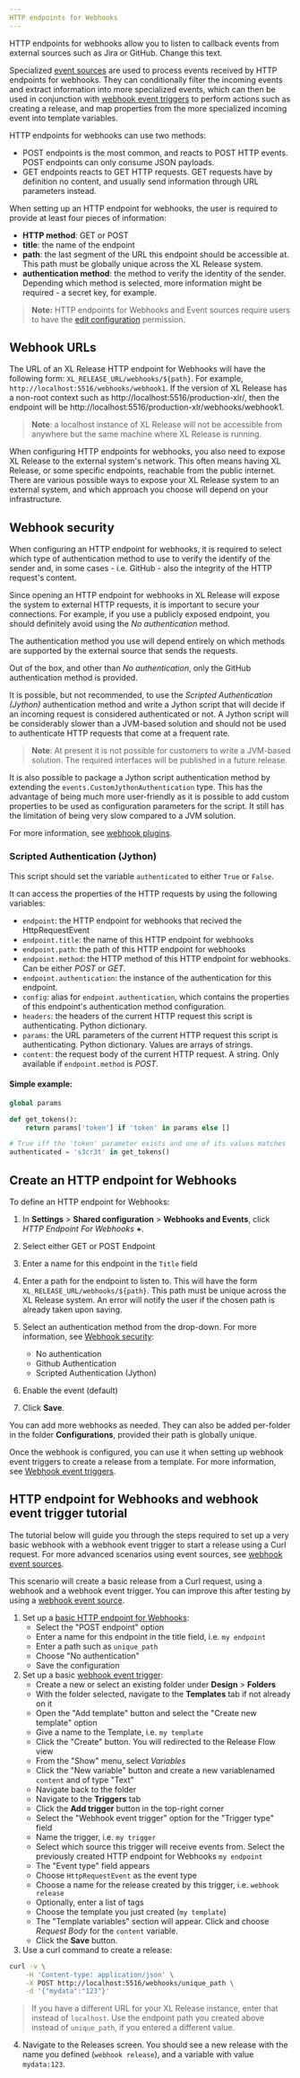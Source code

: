 ```yaml
---
HTTP endpoints for Webhooks
---
```


HTTP endpoints for webhooks allow you to listen to callback events from external sources such as Jira or GitHub.  Change this text. 

Specialized [event sources](/xl-release/how-to/webhook-event-source.html) are used to process events received by HTTP endpoints for webhooks. They can conditionally filter the incoming events and extract information into more specialized events, which can then be used in conjunction with [webhook event triggers](/xl-release/how-to/webhook-event-trigger.html) to perform actions such as creating a release, and map properties from the more specialized incoming event into template variables.

HTTP endpoints for webhooks can use two methods:
* POST endpoints is the most common, and reacts to POST HTTP events. POST endpoints can only consume JSON payloads.
* GET endpoints reacts to GET HTTP requests. GET requests have by definition no content, and usually send information through URL parameters instead.

When setting up an HTTP endpoint for webhooks, the user is required to provide at least four pieces of information:
* **HTTP method**: GET or POST
* **title**: the name of the endpoint
* **path**: the last segment of the URL this endpoint should be accessible at. This path must be globally unique across the XL Release system.
* **authentication method**: the method to verify the identity of the sender. Depending which method is selected, more information might be required - a secret key, for example.

> **Note:** HTTP endpoints for Webhooks and Event sources require users to have the [edit configuration](/xl-release/how-to/configure-release-teams-and-permissions/#configurations-permissions) permission.

## Webhook URLs

The URL of an XL Release HTTP endpoint for Webhooks will have the following form:
`XL_RELEASE_URL/webhooks/${path}`. For example, `http://localhost:5516/webhooks/webhook1`. If the version of XL Release has a non-root context such as http://localhost:5516/production-xlr/, then the endpoint will be http://localhost:5516/production-xlr/webhooks/webhook1.

> **Note**: a localhost instance of XL Release will not be accessible from anywhere but the same machine where XL Release is running.

When configuring HTTP endpoints for webhooks, you also need to expose XL Release to the external system's network. This often means having XL Release, or some specific endpoints, reachable from the public internet. There are various possible ways to expose your XL Release system to an external system, and which approach you choose will depend on your infrastructure.

## Webhook security

When configuring an HTTP endpoint for webhooks, it is required to select which type of authentication method to use to verify the identify of the sender and, in some cases - i.e. GitHub - also the integrity of the HTTP request's content.

Since opening an HTTP endpoint for webhooks in XL Release will expose the system to external HTTP requests, it is important to secure your connections. For example, if you use a publicly exposed endpoint, you should definitely avoid using the *No authentication* method.

The authentication method you use will depend entirely on which methods are supported by the external source that sends the requests.

Out of the box, and other than *No authentication*, only the GitHub authentication method is provided.

It is possible, but not recommended, to use the *Scripted Authentication (Jython)* authentication method and write a Jython script that will decide if an incoming request is considered authenticated or not. A Jython script will be considerably slower than a JVM-based solution and should not be used to authenticate HTTP requests that come at a frequent rate.

> **Note**: At present it is not possible for customers to write a JVM-based solution. The required interfaces will be published in a future release.

It is also possible to package a Jython script authentication method by extending the `events.CustomJythonAuthentication` type. This has the advantage of being much more user-friendly as it is possible to add custom properties to be used as configuration parameters for the script. It still has the limitation of being very slow compared to a JVM solution.

For more information, see [webhook plugins](/xl-release/webhooks/webhook-plugins.html).

### Scripted Authentication (Jython)

This script should set the variable `authenticated` to either `True` or `False`.

It can access the properties of the HTTP requests by using the following variables:

* `endpoint`: the HTTP endpoint for webhooks that recived the HttpRequestEvent
* `endpoint.title`: the name of this HTTP endpoint for webhooks
* `endpoint.path`: the path of this HTTP endpoint for webhooks
* `endpoint.method`: the HTTP method of this HTTP endpoint for webhooks. Can be either *POST* or *GET*.
* `endpoint.authentication`: the instance of the authentication for this endpoint.
* `config`: alias for `endpoint.authentication`, which contains the properties of this endpoint's authentication method configuration.
* `headers`: the headers of the current HTTP request this script is authenticating. Python dictionary.
* `params`: the URL parameters of the current HTTP request this script is authenticating. Python dictionary. Values are arrays of strings.
* `content`: the request body of the current HTTP request. A string. Only available if `endpoint.method` is *POST*.

#### Simple example:

```python
global params

def get_tokens():
    return params['token'] if 'token' in params else []

# True iff the 'token' parameter exists and one of its values matches 's3cr3t'
authenticated = 's3cr3t' in get_tokens()
```

## Create an HTTP endpoint for Webhooks


To define an HTTP endpoint for Webhooks:

1. In **Settings** > **Shared configuration** > **Webhooks and Events**, click *HTTP Endpoint For Webhooks* **+**.
2. Select either GET or POST Endpoint

3. Enter a name for this endpoint in the `Title` field
4. Enter a path for the endpoint to listen to. This will have the form `XL_RELEASE_URL/webhooks/${path}`. This path must be unique across the XL Release system. An error will notify the user if the chosen path is already taken upon saving.
5. Select an authentication method from the drop-down. For more information, see [Webhook security](#webhook-security):
    * No authentication
    * Github Authentication
    * Scripted Authentication (Jython)
6. Enable the event (default)
7. Click **Save**.

You can add more webhooks as needed. They can also be added per-folder in the folder **Configurations**, provided their path is globally unique.

Once the webhook is configured, you can use it when setting up webhook event triggers to create a release from a template. For more information, see [Webhook event triggers](/xl-release/how-to/webhook-event-trigger.html).

## HTTP endpoint for Webhooks and webhook event trigger tutorial

The tutorial below will guide you through the steps required to set up a very basic webhook with a webhook event trigger to start a release using a Curl request. For more advanced scenarios using event sources, see [webhook event sources](/xl-release/how-to/webhook-event-source.html).

This scenario will create a basic release from a Curl request, using a webhook and a webhook event trigger. You can improve this after testing by using a [webhook event source](/xl-release/how-to/webhook-event-source.html).

1. Set up a [basic HTTP endpoint for Webhooks](#create-an-http-endpoint-for-webhooks):
    * Select the "POST endpoint" option
    * Enter a name for this endpoint in the title field, i.e. `my endpoint`
    * Enter a path such as `unique_path`
    * Choose "No authentication"
    * Save the configuration
2. Set up a basic [webhook event trigger](/xl-release/how-to/webhook-event-trigger.html#create-a-webhook-event-trigger):
    * Create a new or select an existing folder under **Design** > **Folders**
    * With the folder selected, navigate to the **Templates** tab if not already on it
    * Open the "Add template" button and select the "Create new template" option
    * Give a name to the Template, i.e. `my template`
    * Click the "Create" button. You will redirected to the Release Flow view
    * From the "Show" menu, select *Variables*
    * Click the "New variable" button and create a new variablenamed `content` and of type "Text"
    * Navigate back to the folder
    * Navigate to the **Triggers** tab
    * Click the **Add trigger** button in the top-right corner
    * Select the "Webhook event trigger" option for the "Trigger type" field
    * Name the trigger, i.e. `my trigger`
    * Select which source this trigger will receive events from. Select the previously created HTTP endpoint for Webhooks `my endpoint`
    * The "Event type" field appears
    * Choose `HttpRequestEvent` as the event type
    * Choose a name for the release created by this trigger, i.e. `webhook release`
    * Optionally, enter a list of tags
    * Choose the template you just created (`my template`)
    * The "Template variables" section will appear. Click  and choose *Request Body* for the `content` variable.
    * Click the **Save** button.
3. Use a curl command to create a release:

```bash
curl -v \
    -H 'Content-type: application/json' \
    -X POST http://localhost:5516/webhooks/unique_path \
    -d '{"mydata":"123"}'
```
> If you have a different URL for your XL Release instance, enter that instead of `localhost`.
> Use the endpoint path you created above instead of `unique_path`, if you entered a different value.

4. Navigate to the Releases screen. You should see a new release with the name you defined (`webhook release`), and a variable with value `mydata:123`.
